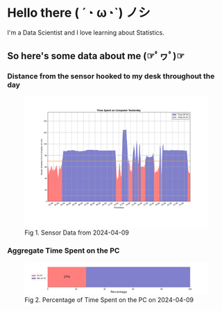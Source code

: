 
# Hello there ( ´◔ ω◔`) ノシ

I'm a Data Scientist and I love learning about Statistics.

## So here's some data about me (☞ﾟヮﾟ)☞


### Distance from the sensor hooked to my desk throughout the day
<figure>
  <picture>
    <source media="(prefers-color-scheme: dark)" srcset="Pi/readme/graphs/lineplot/dark-plot-2024-04-09.png">
    <source media="(prefers-color-scheme: light)" srcset="Pi/readme/graphs/lineplot/light-plot-2024-04-09.png">
    <img alt="Shows a black logo in light color mode and a white one in dark color mode." src="Pi/readme/graphs/lineplot/light-plot-2024-04-09.png">
  </picture>
  <figcaption>Fig 1. Sensor Data from 2024-04-09</figcaption>
</figure>



### Aggregate Time Spent on the PC
<figure>
  <picture>
    <source media="(prefers-color-scheme: dark)" srcset="Pi/readme/graphs/barplot/dark-plot-2024-04-09.png">
    <source media="(prefers-color-scheme: light)" srcset="Pi/readme/graphs/barplot/light-plot-2024-04-09.png">
    <img alt="Shows a black logo in light color mode and a white one in dark color mode." src="Pi/readme/graphs/barplot/light-plot-2024-04-09.png">
  </picture>
  <figcaption>Fig 2. Percentage of Time Spent on the PC on 2024-04-09</figcaption>
</figure>
